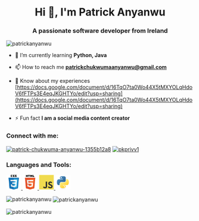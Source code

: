 <h1 align="center">Hi 👋, I'm Patrick Anyanwu</h1>
<h3 align="center">A passionate software developer from Ireland</h3>

<p align="left"> <img src="https://komarev.com/ghpvc/?username=patrickanyanwu&label=Profile%20views&color=0e75b6&style=flat" alt="patrickanyanwu" /> </p>

- 🌱 I’m currently learning **Python, Java**

- 📫 How to reach me **patrickchukwumaanyanwu@gmail.com**

- 📄 Know about my experiences [https://docs.google.com/document/d/16TqO7ta0Wo44X5tMXYOLqHdoV6fFTPs3E4eqJKGHTYo/edit?usp=sharing](https://docs.google.com/document/d/16TqO7ta0Wo44X5tMXYOLqHdoV6fFTPs3E4eqJKGHTYo/edit?usp=sharing)

- ⚡ Fun fact **I am a social media content creator**

<h3 align="left">Connect with me:</h3>
<p align="left">
<a href="https://linkedin.com/in/patrick-chukwuma-anyanwu-1355b12a8" target="blank"><img align="center" src="https://raw.githubusercontent.com/rahuldkjain/github-profile-readme-generator/master/src/images/icons/Social/linked-in-alt.svg" alt="patrick-chukwuma-anyanwu-1355b12a8" height="30" width="40" /></a>
<a href="https://instagram.com/pkprivv1" target="blank"><img align="center" src="https://raw.githubusercontent.com/rahuldkjain/github-profile-readme-generator/master/src/images/icons/Social/instagram.svg" alt="pkprivv1" height="30" width="40" /></a>
</p>

<h3 align="left">Languages and Tools:</h3>
<p align="left"> <a href="https://www.w3schools.com/css/" target="_blank" rel="noreferrer"> <img src="https://raw.githubusercontent.com/devicons/devicon/master/icons/css3/css3-original-wordmark.svg" alt="css3" width="40" height="40"/> </a> <a href="https://www.w3.org/html/" target="_blank" rel="noreferrer"> <img src="https://raw.githubusercontent.com/devicons/devicon/master/icons/html5/html5-original-wordmark.svg" alt="html5" width="40" height="40"/> </a> <a href="https://developer.mozilla.org/en-US/docs/Web/JavaScript" target="_blank" rel="noreferrer"> <img src="https://raw.githubusercontent.com/devicons/devicon/master/icons/javascript/javascript-original.svg" alt="javascript" width="40" height="40"/> </a> <a href="https://www.python.org" target="_blank" rel="noreferrer"> <img src="https://raw.githubusercontent.com/devicons/devicon/master/icons/python/python-original.svg" alt="python" width="40" height="40"/> </a> </p>

<p><img align="left" src="https://github-readme-stats.vercel.app/api/top-langs?username=patrickanyanwu&show_icons=true&locale=en&layout=compact" alt="patrickanyanwu" /></p>

<p>&nbsp;<img align="center" src="https://github-readme-stats.vercel.app/api?username=patrickanyanwu&show_icons=true&locale=en" alt="patrickanyanwu" /></p>

<p><img align="center" src="https://github-readme-streak-stats.herokuapp.com/?user=patrickanyanwu&" alt="patrickanyanwu" /></p>
